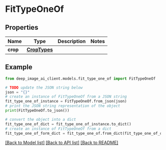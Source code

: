# FitTypeOneOf


## Properties

Name | Type | Description | Notes
------------ | ------------- | ------------- | -------------
**crop** | [**CropTypes**](CropTypes.md) |  | 

## Example

```python
from deep_image_ai_client.models.fit_type_one_of import FitTypeOneOf

# TODO update the JSON string below
json = "{}"
# create an instance of FitTypeOneOf from a JSON string
fit_type_one_of_instance = FitTypeOneOf.from_json(json)
# print the JSON string representation of the object
print(FitTypeOneOf.to_json())

# convert the object into a dict
fit_type_one_of_dict = fit_type_one_of_instance.to_dict()
# create an instance of FitTypeOneOf from a dict
fit_type_one_of_form_dict = fit_type_one_of.from_dict(fit_type_one_of_dict)
```
[[Back to Model list]](../README.md#documentation-for-models) [[Back to API list]](../README.md#documentation-for-api-endpoints) [[Back to README]](../README.md)


